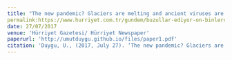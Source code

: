 ```yaml
---
title: "The new pandemic? Glaciers are melting and ancient viruses are awakening."
permalink:https://www.hurriyet.com.tr/gundem/buzullar-ediyor-on-binlerce-yillik-virusler-uyaniyor-40531973
date: 27/07/2017
venue: 'Hürriyet Gazetesi/ Hürriyet Newspaper'
paperurl: 'http://umutduygu.github.io/files/paper1.pdf'
citation: 'Duygu, U., (2017, July 27). ‘The new pandemic? Glaciers are melting and ancient viruses are awakening. <i>Hürriyet<i>. https://www.hurriyet.com.tr/gundem/buzullar-ediyor-on-binlerce-yillik-virusler-uyaniyor-40531973 '
---
```

